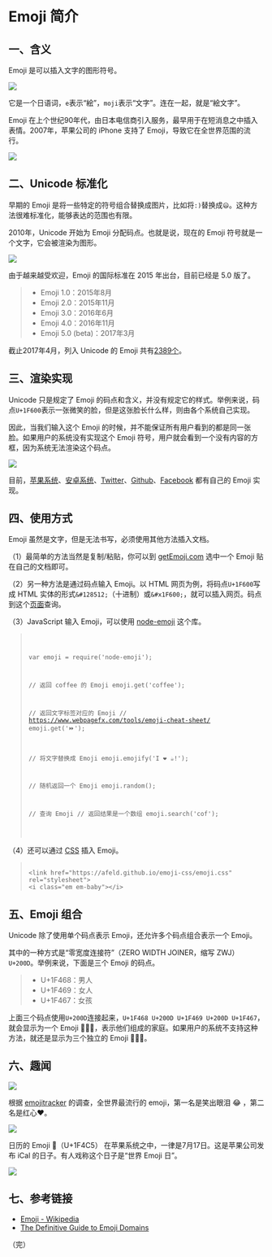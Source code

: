 # Emoji 简介

## 一、含义

Emoji 是可以插入文字的图形符号。

![](http://www.ruanyifeng.com/blogimg/asset/2017/bg2017041301.png)

它是一个日语词，`e`表示“絵”，`moji`表示“文字”。连在一起，就是“絵文字”。  

Emoji 在上个世纪90年代，由日本电信商引入服务，最早用于在短消息之中插入表情。2007年，苹果公司的 iPhone 支持了 Emoji，导致它在全世界范围的流行。

![](http://www.ruanyifeng.com/blogimg/asset/2017/bg2017041303.jpg)

## 二、Unicode 标准化

早期的 Emoji 是将一些特定的符号组合替换成图片，比如将`:)`替换成`😃`。这种方法很难标准化，能够表达的范围也有限。

2010年，Unicode 开始为 Emoji 分配码点。也就是说，现在的 Emoji 符号就是一个文字，它会被渲染为图形。

![](http://www.ruanyifeng.com/blogimg/asset/2017/bg2017041302-1.jpg)

由于越来越受欢迎，Emoji 的国际标准在 2015 年出台，目前已经是 5.0 版了。

> - Emoji 1.0：2015年8月
> - Emoji 2.0：2015年11月
> - Emoji 3.0：2016年6月
> - Emoji 4.0：2016年11月
> - Emoji 5.0 (beta)：2017年3月

 截止2017年4月，列入 Unicode 的 Emoji 共有[2389个](http://www.unicode.org/emoji/charts/full-emoji-list.html)。

## 三、渲染实现

Unicode 只是规定了 Emoji 的码点和含义，并没有规定它的样式。举例来说，码点`U+1F600`表示一张微笑的脸，但是这张脸长什么样，则由各个系统自己实现。

因此，当我们输入这个 Emoji 的时候，并不能保证所有用户看到的都是同一张脸。如果用户的系统没有实现这个 Emoji 符号，用户就会看到一个没有内容的方框，因为系统无法渲染这个码点。

![](http://www.ruanyifeng.com/blogimg/asset/2017/bg2017041305.jpg)

目前，[苹果系统](http://emojipedia.org/apple/)、[安卓系统](http://emojipedia.org/google/)、[Twitter](https://twitter.github.io/twemoji/preview.html)、[Github](https://gist.github.com/rxaviers/7360908)、[Facebook](http://emojipedia.org/facebook/) 都有自己的 Emoji 实现。

## 四、使用方式

Emoji 虽然是文字，但是无法书写，必须使用其他方法插入文档。

（1）最简单的方法当然是复制/粘贴，你可以到 [getEmoji.com](http://getemoji.com) 选中一个 Emoji 贴在自己的文档即可。

（2）另一种方法是通过码点输入 Emoji。以 HTML 网页为例，将码点`U+1F600`写成 HTML 实体的形式`&#128512;`（十进制）或`&#x1F600;`，就可以插入网页。码点到这个[页面](http://emojipedia.org/facebook/http://emojipedia.org/facebook/)查询。

（3）JavaScript 输入 Emoji，可以使用 [node-emoji](https://www.npmjs.com/package/node-emoji) 这个库。

<blockquote><pre><code class="language-javascript">

var emoji = require('node-emoji');

// 返回 coffee 的 Emoji
emoji.get('coffee'); 

// 返回文字标签对应的 Emoji
// https://www.webpagefx.com/tools/emoji-cheat-sheet/
emoji.get(':fast_forward:');

// 将文字替换成 Emoji
emoji.emojify('I :heart: :coffee:!');

// 随机返回一个 Emoji 
emoji.random();

// 查询 Emoji
// 返回结果是一个数组 
emoji.search('cof');

</code></pre></blockquote>

（4）还可以通过 [CSS](https://afeld.github.io/emoji-css/) 插入 Emoji。

<blockquote><pre><code class="language-markup">
&lt;link href="https://afeld.github.io/emoji-css/emoji.css" rel="stylesheet"&gt;
&lt;i class="em em-baby"&gt;&lt;/i&gt;
</code></pre></blockquote>

## 五、Emoji 组合

Unicode 除了使用单个码点表示 Emoji，还允许多个码点组合表示一个 Emoji。

其中的一种方式是“零宽度连接符”（ZERO WIDTH JOINER，缩写 ZWJ）`U+200D`。举例来说，下面是三个 Emoji 的码点。

> - U+1F468：男人
> - U+1F469：女人
> - U+1F467：女孩

上面三个码点使用`U+200D`连接起来，`U+1F468 U+200D U+1F469 U+200D U+1F467`，就会显示为一个 Emoji 👨‍👩‍👧，表示他们组成的家庭。如果用户的系统不支持这种方法，就还是显示为三个独立的 Emoji 👨👩👧。

## 六、趣闻

![](http://www.ruanyifeng.com/blogimg/asset/2017/bg2017041304.jpg)

根据 [emojitracker](http://emojitracker.com/) 的调查，全世界最流行的 emoji，第一名是笑出眼泪 😂 ，第二名是红心❤️。

![](http://www.ruanyifeng.com/blogimg/asset/2017/bg2017041306.jpg)

日历的 Emoji 📅（U+1F4C5） 在苹果系统之中，一律是7月17日。这是苹果公司发布 iCal 的日子。有人戏称这个日子是“世界 Emoji 日”。

![](http://www.ruanyifeng.com/blogimg/asset/2017/bg2017041307.jpg)

## 七、参考链接

- [Emoji - Wikipedia](https://en.wikipedia.org/wiki/Emoji)
- [The Definitive Guide to Emoji Domains](https://www.dnacademy.com/emoji-domains)

（完）
